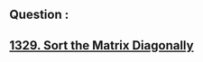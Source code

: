 ## Question : 
<h2> <a href="https://leetcode.com/problems/max-sum-of-rectangle-no-larger-than-k/">1329. Sort the Matrix Diagonally</a>
